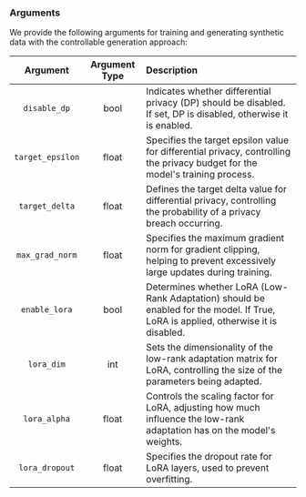 ### Arguments

We provide the following arguments for training and generating synthetic data with the controllable generation approach:

| Argument | Argument Type   | Description   |
| :---:   | :---: | :--- |
| ```disable_dp``` | bool | Indicates whether differential privacy (DP) should be disabled. If set, DP is disabled, otherwise it is enabled. |
| ```target_epsilon``` | float | Specifies the target epsilon value for differential privacy, controlling the privacy budget for the model's training process. |
| ```target_delta``` | float | Defines the target delta value for differential privacy, controlling the probability of a privacy breach occurring. |
| ```max_grad_norm``` |  float | Specifies the maximum gradient norm for gradient clipping, helping to prevent excessively large updates during training. | 
| ```enable_lora``` | bool | Determines whether LoRA (Low-Rank Adaptation) should be enabled for the model. If True, LoRA is applied, otherwise it is disabled. |
| ```lora_dim``` |  int | Sets the dimensionality of the low-rank adaptation matrix for LoRA, controlling the size of the parameters being adapted. |
| ```lora_alpha``` |  float | Controls the scaling factor for LoRA, adjusting how much influence the low-rank adaptation has on the model's weights. |
| ```lora_dropout``` |  float | Specifies the dropout rate for LoRA layers, used to prevent overfitting. |
